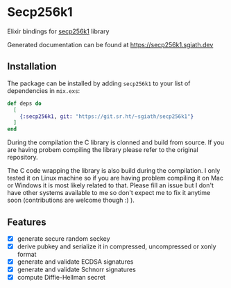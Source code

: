 # Secp256k1

Elixir bindings for [secp256k1](https://github.com/bitcoin-core/secp256k1) library

Generated documentation can be found at https://secp256k1.sgiath.dev

## Installation

The package can be installed by adding `secp256k1` to your list of dependencies in `mix.exs`:

```elixir
def deps do
  [
    {:secp256k1, git: "https://git.sr.ht/~sgiath/secp256k1"}
  ]
end
```

During the compilation the C library is clonned and build from source. If you are having probem
compiling the library please refer to the original repository.

The C code wrapping the library is also build during the compilation. I only tested it on Linux
machine so if you are having problem compiling it on Mac or Windows it is most likely related to
that. Please fill an issue but I don't have other systems available to me so don't expect me to
fix it anytime soon (contributions are welcome though :) ).

## Features

- [x] generate secure random seckey
- [x] derive pubkey and serialize it in compressed, uncompressed or xonly format
- [x] generate and validate ECDSA signatures
- [x] generate and validate Schnorr signatures
- [x] compute Diffie-Hellman secret
